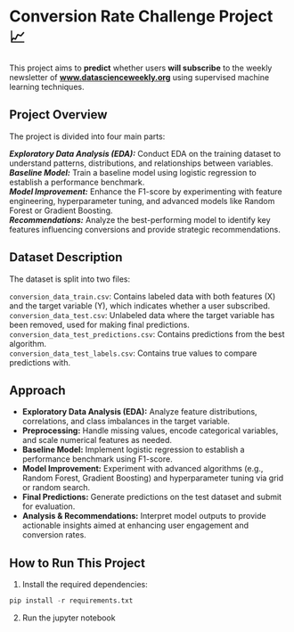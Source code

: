 # Conversion Rate Challenge Project 📈

This project aims to **predict** whether users **will subscribe** to the weekly newsletter of **www.datascienceweekly.org** using supervised machine learning techniques.

## Project Overview

The project is divided into four main parts: 

***Exploratory Data Analysis (EDA):*** Conduct EDA on the training dataset to understand patterns, distributions, and relationships between variables.  
***Baseline Model:*** Train a baseline model using logistic regression to establish a performance benchmark.  
***Model Improvement:*** Enhance the F1-score by experimenting with feature engineering, hyperparameter tuning, and advanced models like Random Forest or Gradient Boosting.  
***Recommendations:*** Analyze the best-performing model to identify key features influencing conversions and provide strategic recommendations.
     

## Dataset Description

The dataset is split into two files: 

```conversion_data_train.csv```: Contains labeled data with both features (X) and the target variable (Y), which indicates whether a user subscribed.  
```conversion_data_test.csv```: Unlabeled data where the target variable has been removed, used for making final predictions.  
```conversion_data_test_predictions.csv```: Contains predictions from the best algorithm.  
```conversion_data_test_labels.csv```: Contains true values to compare predictions with.

## Approach
     
- **Exploratory Data Analysis (EDA):** Analyze feature distributions, correlations, and class imbalances in the target variable.
- **Preprocessing:** Handle missing values, encode categorical variables, and scale numerical features as needed.
- **Baseline Model:** Implement logistic regression to establish a performance benchmark using F1-score.
- **Model Improvement:** Experiment with advanced algorithms (e.g., Random Forest, Gradient Boosting) and hyperparameter tuning via grid or random search.
- **Final Predictions:** Generate predictions on the test dataset and submit for evaluation.
- **Analysis & Recommendations:** Interpret model outputs to provide actionable insights aimed at enhancing user engagement and conversion rates.


## How to Run This Project

1. Install the required dependencies:

```python
pip install -r requirements.txt
```
2. Run the jupyter notebook 